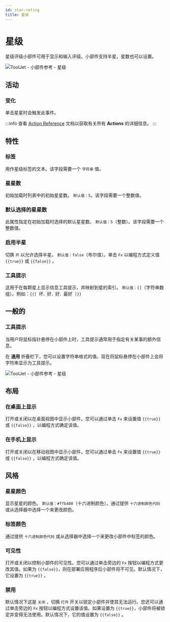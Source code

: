 ```yaml
---
id: star-rating
title: 星级
---
```

# 星级

星级评级小部件可用于显示和输入评级。小部件支持半星，星数也可以设置。

<div style={{textAlign: 'center'}}>

<img className="screenshot-full" src="/img/widgets/star/star-rating.png" alt="ToolJet - 小部件参考 - 星级" />

</div>

## 活动

### 变化

单击星星时会触发此事件。

:::info
查看 [Action Reference](/docs/category/actions-reference) 文档以获取有关所有 **Actions** 的详细信息。
:::

## 特性

### 标签

用作星级标签的文本。该字段需要一个 `字符串` 值。

### 星星数

初始加载时列表中的初始星星数。 `默认值：5`。该字段需要一个整数值。

### 默认选择的星星数

此属性指定在初始加载时选择的默认星星数。 `默认值：5`（整数）。该字段需要一个整数值。

### 启用半星

切换 `开` 以允许选择半星。 `默认值：false`（布尔值）。单击 `Fx` 以编程方式定义值 `{{true}}` 或 `{{false}}` 。

### 工具提示

这用于在每颗星上显示信息工具提示，并映射到星的索引。 `默认值：[]`（字符串数组）。例如：`{{[ `坏` 、 `好` 、 `好` 、 `最好` ]}}`

## 一般的
### 工具提示

当用户将鼠标指针悬停在小部件上时，工具提示通常用于指定有关某事的额外信息。

在 **通用** 折叠栏下，您可以设置字符串格式的值。现在将鼠标悬停在小部件上会将字符串显示为工具提示。

<div style={{textAlign: 'center'}}>

<img className="screenshot-full" src="/img/tooltip.png" alt="ToolJet - 小部件参考 - 星级" />

</div>

## 布局

### 在桌面上显示

打开或关闭以在桌面视图中显示小部件。您可以通过单击 `Fx` 来设置值 `{{true}}` 或 `{{false}}` ，以编程方式确定该值。
### 在手机上显示

打开或关闭以在移动视图中显示小部件。您可以通过单击 `Fx` 来设置值 `{{true}}` 或 `{{false}}` ，以编程方式确定该值。

## 风格

### 星星颜色

显示星星的颜色。 `默认值：#ffb400`（十六进制颜色）。通过提供 `十六进制颜色代码` 或从选择器中选择一个来更改颜色。

### 标签颜色

通过提供 `十六进制颜色代码` 或从选择器中选择一个来更改小部件中标签的颜色。

### 可见性

打开或关闭以控制小部件的可见性。您可以通过单击旁边的 `Fx` 按钮以编程方式更改其值。如果为 `{{false}}`，则在部署应用程序后小部件将不可见。默认情况下，它设置为 `{{true}}` 。

### 禁用

默认情况下这是 `关闭` ，切换 `打开` 开关以锁定小部件并使其无法运行。您还可以通过单击旁边的 `Fx` 按钮以编程方式设置该值。如果设置为 `{{true}}`，小部件将被锁定并变得无法使用。默认情况下，它的值设置为 `{{false}}` 。
